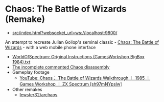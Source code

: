 Chaos: The Battle of Wizards (Remake)
============================

* [src/index.html?websocket_url=ws://localhost:9800/](./src/index.html?websocket_url=ws://localhost:9800/)

An attempt to recreate Julian Gollop's seminal classic - [Chaos: The Battle of Wizards](https://en.wikipedia.org/wiki/Chaos:_The_Battle_of_Wizards) - with a web mobile phone interface

* [WorldOfSpectrum: Original Instructions (GamesWorkshop BigBox 1984).txt](https://worldofspectrum.net/pub/sinclair/games-info/c/Chaos.txt)
* [The incomplete commented Chaos disassembly](https://zxnet.co.uk/spectrum/chaos/index.html)
* Gameplay footage
    * [YouTube: Chaos： The Battle of Wizards Walkthrough ｜ 1985 ｜ Games Workshop ｜ ZX Spectrum [sh97mNYpsIw]](https://www.youtube.com/watch?v=sh97mNYpsIw)
* Other remakes
    * [lewster32/archaos](https://github.com/lewster32/archaos)
